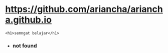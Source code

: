 # https://github.com/ariancha/ariancha.github.io


	<h1>semngat belajar</h1>

-	<h3>not found</h3>

